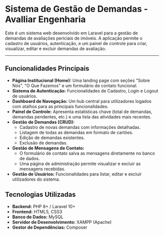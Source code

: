 # Sistema de Gestão de Demandas - Avalliar Engenharia

Este é um sistema web desenvolvido em Laravel para a gestão de demandas de avaliações periciais de imóveis. A aplicação permite o cadastro de usuários, autenticação, e um painel de controle para criar, visualizar, editar e excluir demandas de avaliação.

---

## Funcionalidades Principais

* **Página Institucional (Home):** Uma landing page com seções "Sobre Nós", "O Que Fazemos" e um formulário de contato funcional.
* **Sistema de Autenticação:** Funcionalidades de Cadastro, Login e Logout de usuários.
* **Dashboard de Navegação:** Um hub central para utilizadores logados com atalhos para as principais funcionalidades.
* **Painel de Controle:** Apresenta estatísticas chave (total de demandas, demandas pendentes, etc.) e uma lista das atividades mais recentes.
* **Gestão de Demandas (CRUD):**
    * Cadastro de novas demandas com informações detalhadas.
    * Listagem de todas as demandas em formato de cartões.
    * Edição de demandas existentes.
    * Exclusão de demandas.
* **Gestão de Mensagens de Contato:**
    * O formulário de contato salva as mensagens diretamente no banco de dados.
    * Uma página de administração permite visualizar e excluir as mensagens recebidas.
* **Gestão de Usuários:** Funcionalidades para listar, editar e excluir utilizadores do sistema.


## Tecnologias Utilizadas

* **Backend:** PHP 8+ / Laravel 10+
* **Frontend:** HTML5, CSS3 
* **Banco de Dados:** MySQL
* **Servidor de Desenvolvimento:** XAMPP (Apache)
* **Gestor de Dependências:** Composer

